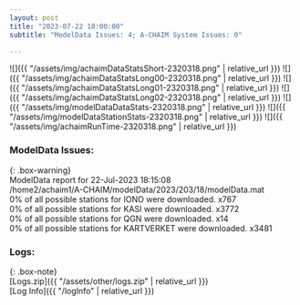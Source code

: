 ```yaml
---
layout: post
title: "2023-07-22 18:00:00"
subtitle: "ModelData Issues: 4; A-CHAIM System Issues: 0"

---
```


![]({{ "/assets/img/achaimDataStatsShort-2320318.png" | relative_url }})
![]({{ "/assets/img/achaimDataStatsLong00-2320318.png" | relative_url }})
![]({{ "/assets/img/achaimDataStatsLong01-2320318.png" | relative_url }})
![]({{ "/assets/img/achaimDataStatsLong02-2320318.png" | relative_url }})
![]({{ "/assets/img/modelDataDataStats-2320318.png" | relative_url }})
![]({{ "/assets/img/modelDataStationStats-2320318.png" | relative_url }})
![]({{ "/assets/img/achaimRunTime-2320318.png" | relative_url }})


### ModelData Issues:  
  
{: .box-warning}  
 ModelData report for 22-Jul-2023 18:15:08   
 /home2/achaim1/A-CHAIM/modelData/2023/203/18/modelData.mat   
 0% of all possible stations for IONO were downloaded. x767   
 0% of all possible stations for KASI were downloaded. x3772   
 0% of all possible stations for QGN were downloaded. x14   
 0% of all possible stations for KARTVERKET were downloaded. x3481   
  


### Logs:  
  
{: .box-note}  
[Logs.zip]({{ "/assets/other/logs.zip" | relative_url }})  
[Log Info]({{ "/logInfo" | relative_url }})  
